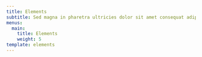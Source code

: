 ```yaml
---
title: Elements
subtitle: Sed magna in pharetra ultricies dolor sit amet consequat adipiscing lorem.
menus:
  main:
    title: Elements
    weight: 5
template: elements
---
```

